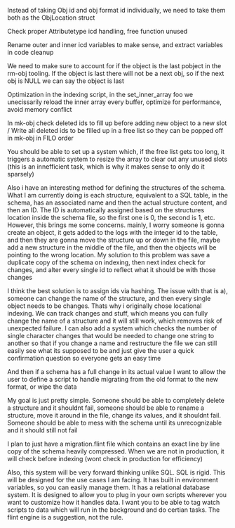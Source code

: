 Instead of taking Obj id and obj format id individually, we need to take them both as the ObjLocation struct

Check proper Attributetype icd handling, free function unused

Rename outer and inner icd variables to make sense, and extract variables in code cleanup

We need to make sure to account for if the object is the last pobject in the rm-obj tooling. If the object is last there will not be a next obj, so if the next obj is NULL we can say the object is last

Optimization in the indexing script, in the set_inner_array foo we unecissarily reload the inner array every buffer, optimize for performance, avoid memory conflict

In mk-obj check deleted ids to fill up before adding new object to a new slot / Write all deleted ids to be filled up in a free list so they can be popped off in mk-obj in FILO order

You should be able to set up a system which, if the free list gets too long, it triggers a automatic system to resize the array to clear out any unused slots (this is an innefficient task, which is why it makes sense to only do it sparsely)

Also i have an interesting method for defining the structures of the schema. What I am currently doing is each structure, equivalent to a SQL table, in the schema, has an associated name and then the actual structure content, and then an ID. The ID is automatically assigned based on the structures location inside the schema file, so the first one is 0, the second is 1, etc. However, this brings me some concerns. mainly, I worry someone is gonna create an object, it gets added to the logs with the integer id to the table, and then they are gonna move the structure up or down in the file, maybe add a new structure in the middle of the file, and then the objects will be pointing to the wrong location. My solution to this problem was save a duplicate copy of the schema on indexing, then next index check for changes, and alter every single id to reflect what it should be with those changes

I think the best solution is to assign ids via hashing. The issue with that is a), someone can change the name of the structure, and then every single object needs to be changes. Thats why i originally chose locational indexing. We can track changes and stuff, which means you can fully change the name of a structure and it will still work, which removes risk of unexpected failure. I can also add a system which checks the number of single character changes that would be needed to change one string to another so that if you change a name and restructure the file we can still easily see what its supposed to be and just give the user a quick confirmation question so everyone gets an easy time 

And then if a schema has a full change in its actual value I want to allow the user to define a script to handle migrating from the old format to the new format, or wipe the data 

My goal is just pretty simple. Someone should be able to completely delete a structure and it shouldnt fail, someone should be able to rename a structure, move it around in the file, change its values, and it shouldnt fail. Someone should be able to mess with the schema until its unrecognizable and it should still not fail

I plan to just have a migration.flint file which contains an exact line by line copy of the schema heavily compressed. When we are not in production, it will check before indexing (wont check in production for efficiency)

Also, this system will be very forward thinking unlike SQL. SQL is rigid. This will be designed for the use cases I am facing. It has built in environment variables, so you can easily manage them. It has a relational database system. It is designed to allow you to plug in your own scripts wherever you want to customize how it handles data. I want you to be able to tag watch scripts to data which will run in the background and do certian tasks. The flint engine is a suggestion, not the rule. 